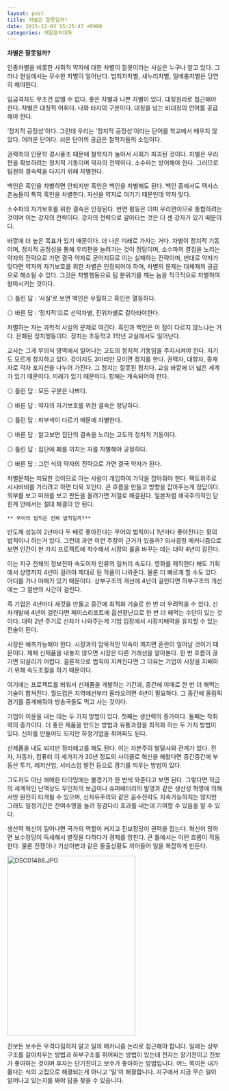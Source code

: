 ```yaml
---
layout: post
title: 차별은 잘못일까?
date: 2015-12-03 15:25:47 +0900
categories: 깨달음의대화
---
```

**차별은 잘못일까?** 

  


인종차별을 비롯한 사회적 약자에 대한 차별이 잘못이라는 사실은 누구나 알고 있다. 그러나 현실에서는 무수한 차별이 일어난다. 범죄자차별, 새누리차별, 일베충차별은 당연히 해야한다. 

  


임금격차도 무조건 없앨 수 없다. 좋은 차별과 나쁜 차별이 있다. 대칭원리로 접근해야 한다. 차별은 대칭적 어휘다. 나와 타자의 구분이다. 대칭을 넘는 비대칭의 언어를 공급해야 한다. 

  


‘정치적 공정성’이다. 그런데 우리는 ‘정치적 공정성’이라는 단어를 학교에서 배우지 않았다. 어려운 단어다. 쉬운 단어의 공급은 철학자들의 소임이다. 

  


권력측의 인문학 경시풍조 때문에 철학자가 놀아서 사회가 파괴된 것이다. 차별은 우리편을 확보하려는 정치적 기동이며 약자의 전략이다. 소수파는 방어해야 한다. 그러므로 팀원의 결속력을 다지기 위해 차별한다. 

  


백인은 흑인을 차별하면 안되지만 흑인은 백인을 차별해도 된다. 백인 중에서도 텍사스 촌놈들이 특히 흑인을 차별한다. 자신을 약자로 여기기 때문인데 약자 맞다. 

  


소수파의 자기보호를 위한 결속은 인정된다. 반면 평등은 이미 우리편이므로 통합하려는 것이며 이는 강자의 전략이다. 강자의 전략으로 갈아타는 것은 더 센 강자가 있기 때문이다. 

  


바깥에 더 높은 목표가 있기 때문이다. 더 나은 미래로 가자는 거다. 차별이 정치적 기동이며, 정치적 공정성을 통해 우리편을 늘려가는 것이 정답이며, 소수파의 결집을 노리는 약자의 전략으로 가면 결국 약자로 굳어지므로 이는 실패하는 전략이며, 반대로 약자가 맞다면 약자의 자기보호를 위한 차별은 인정되어야 하며, 차별의 문제는 대체재의 공급으로 해소될 수 있다. 그것은 차별행동으로 팀 분위기를 깨는 놈을 적극적으로 차별하여 왕따시키는 것이다. 

  


◎ 틀린 답 : ‘사실’로 보면 백인은 우월하고 흑인은 열등하다.  
      
◎ 바른 답 : ‘정치적’으로 선악차별, 진위차별로 갈아타야한다. 

  


차별하는 자는 과학적 사실의 문제로 여긴다. 흑인과 백인은 이 점이 다르지 않느냐는 거다. 은폐된 정치행동이다. 정치는 초등학교 1학년 교실에서도 일어난다. 

  


교사는 그게 무의식 영역에서 일어나는 고도의 정치적 기동임을 주지시켜야 한다. 자기도 모르게 정치하고 있다. 강아지도 3마리만 모이면 정치를 한다. 권력자, 대항자, 중재자로 각자 포지션을 나누어 가진다. 그 정치는 잘못된 정치다. 교실 바깥에 더 넓은 세계가 있기 때문이다. 미래가 있기 때문이다. 항해는 계속되어야 한다. 

  


◎ 틀린 답 : 모든 구분은 나쁘다.  
      
◎ 바른 답 : 약자의 자기보호를 위한 결속은 정당하다. 

  


◎ 틀린 답 : 피부색이 다르기 때문에 차별한다.  
      
◎ 바른 답 : 알고보면 집단의 결속을 노리는 고도의 정치적 기동이다. 

  


◎ 틀린 답 : 집단에 폐를 끼치는 자를 차별해야 공정하다.  
      
◎ 바른 답 : 그런 식의 약자의 전략으로 가면 결국 약자가 된다. 

  


차별문제는 미묘한 것이므로 아는 사람이 개입하여 가닥을 잡아줘야 한다. 팩트위주로 시시비비를 가리려고 하면 더욱 꼬인다. 큰 흐름을 만들고 방향을 잡아주는게 정답이다. 외부를 보고 미래를 보고 판돈을 올려가면 저절로 해결된다. 일본처럼 쇄국주의적인 닫힌계 안에서는 절대 해결이 안 된다. 

  


  


 

    ** 무어의 법칙은 진짜 법칙일까?** 

  


반도체 성능이 2년마다 두 배로 좋아진다는 무어의 법칙이니 1년마다 좋아진다는 황의 법칙이니 하는거 있다. 그런데 과연 이런 주장이 근거가 있을까? 의사결정 메커니즘으로 보면 인간이 한 가지 프로젝트에 착수해서 시장의 룰을 바꾸는 데는 대략 4년이 걸린다. 

  


이는 지구 전체의 정보전파 속도이자 인류의 일처리 속도다. 영화를 제작한다 해도 기획에서 상영까지 4년이 걸려야 제대로 된 작품이 나와준다. 물론 더 빠르게 할 수도 있다. 어디를 가나 야매가 있기 때문이다. 상부구조의 개선에 4년이 걸린다면 하부구조의 개선에는 그 절반의 시간이 걸린다. 

  


즉 기업은 4년마다 새것을 만들고 중간에 최적화 기술로 한 번 더 우려먹을 수 있다. 신차개발에 4년이 걸린다면 페이스리프트에 옵션장난으로 한 번 더 해먹는 수단이 있는 것이다. 대략 2년 주기로 신차가 나와주는게 기업 입장에서 시장지배력을 유지할 수 있는 전술이 된다. 

  


시장은 예측가능해야 한다. 시장과의 암묵적인 약속이 깨지면 혼란이 일어날 것이기 때문이다. 제때 신제품을 내놓지 않으면 시장은 다른 거래선을 알아본다. 한 번 흐름이 끊기면 되살리기 어렵다. 결론적으로 법칙이 지켜진다면 그 이유는 기업이 시장을 지배하기 위해 속도조절을 하기 때문이다. 

  


여기에는 프로젝트를 띄워서 신제품을 개발하는 기간과, 중간에 야매로 한 번 더 해먹는 기술이 합쳐진다. 월드컵은 지역예선부터 올라오려면 4년이 필요하다. 그 중간에 올림픽 경기를 중계해줘야 방송국들도 먹고 사는 것이다. 

  


기업이 이윤을 내는 데는 두 가지 방법이 있다. 첫째는 생산력의 증가이다. 둘째는 착취력의 증가이다. 더 좋은 제품을 만드는 방법과 유통과정을 최적화 하는 두 가지 방법이 있다. 신차를 만들어도 되지만 하청기업을 쥐어짜도 된다. 

  


신제품을 내도 되지만 정리해고를 해도 된다. 이는 자본주의 발달사와 관계가 있다. 전자, 자동차, 컴퓨터 이 세가지가 30년 정도의 사이클로 혁신을 해왔다면 중간중간에 부동산 투기, 레저산업, 서비스업 발전 등으로 경기를 띄우는 방법이 있다. 

  


그도저도 아닌 애매한 타이밍에는 불경기가 한 번씩 와준다고 보면 된다. 그렇다면 작금의 세계적인 난맥상도 무인차의 보급이나 슈퍼배터리의 발명과 같은 생산성 혁명에 의해서만 완전히 타개될 수 있으며, 신자유주의와 같은 꼼수전략도 지속가능하지는 않지만 그래도 일정기간은 잔여수명을 늘려 징검다리 효과를 내는데 기여할 수 있음을 알 수 있다. 

  


생산력 혁신이 일어나면 국가의 역할이 커지고 진보정당이 권력을 잡는다. 혁신이 망하면 보수정당이 득세해서 별짓을 다하다가 경제를 망친다. 큰 틀에서는 이런 흐름이 작동한다. 물론 전쟁이나 기상이변과 같은 돌출상황도 끼어들어 일을 복잡하게 만든다. 

  


  



<img src="assets/attach/images/198/671/644/DSC01488.JPG" alt="DSC01488.JPG" width="300" height="419" />   


  


진보든 보수든 우격다짐하지 말고 일의 메커니즘 논리로 접근해야 합니다. 일에는 상부구조를 갈아치우는 방법과 하부구조를 쥐어짜는 방법이 있는데 전자는 장기전이고 진보가 좋아하는 것이며 후자는 단기전이고 보수가 좋아하는 방법입니다. 어느 쪽이든 내가 옳다는 식의 고집으로 해결되는게 아니고 '일'이 해결합니다. 지구에서 지금 무슨 일이 일어나고 있는지를 봐야 답을 찾을 수 있습니다.

